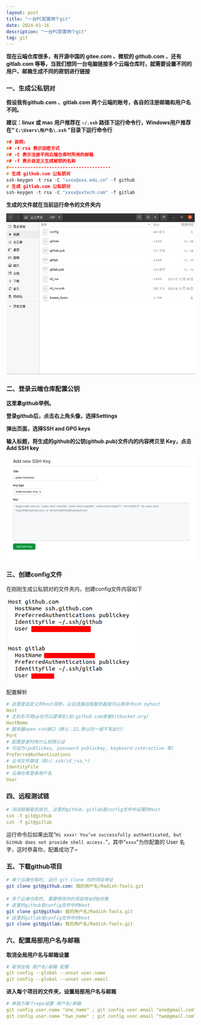 ```yaml
---
layout: post
title: "一台PC配置两个git"
date: 2024-01-16
description: "一台PC配置两个git"
tag: git
---
```


**现在云端仓库很多，有开源中国的 gitee.com 、微软的 github.com 、还有 gitlab.com 等等，当我们想同一台电脑链接多个云端仓库时，就需要设置不同的用户、邮箱生成不同的密钥进行链接**

### 一、生成公私钥对

**假设我有github.com 、gitlab.com 两个云端的账号，各自的注册邮箱和用户名不同。**

**建议：linux 或 mac 用户推荐在 `~/.ssh` 路径下运行命令行，Windows用户推荐在“ `C:\Users\用户名\.ssh` ”目录下运行命令行**

```c++
## 说明: 
## -t rsa 表示加密方式  
## -C 表示注册不同云端仓库时所用的邮箱 
## -f 表示自定义生成秘钥的名称
#--------------------------------------
# 生成 github.com 公私钥对
ssh-keygen -t rsa -C "xxxx@xxx.edu.cn" -f github
# 生成 gitlab.com 公私钥对
ssh-keygen -t rsa -C "xxxx@xxtech.com" -f gitlab
```

**生成的文件就在当前运行命令的文件夹内**

![](/images/posts/git2/1.png)

### **二、登录云端仓库配置公钥**

**这里拿github举例。**

**登录github后，点击右上角头像，选择Settings**

**弹出页面，选择SSH and GPG keys**

**输入标题，将生成的github的公钥(github.pub)文件内的内容拷贝至 Key，点击Add SSH key**

![](/images/posts/git2/2.png)

### 三、创建config文件

在刚刚生成公私钥对的文件夹内，创建config文件内容如下

![](/images/posts/git2/3.png)

配置解析

```yaml
# 这里是自定义的host简称，以后连接远程服务器就可以用命令ssh myhost
Host
# 主机名可用ip也可以是域名(如:github.com或者bitbucket.org)
HostName
# 服务器open-ssh端口（默认：22,默认时一般不写此行）
Port
# 配置登录时用什么权限认证
# 可设为(publickey, password publickey, keyboard-interactive 等)
PreferredAuthentications
# 证书文件路径（如~/.ssh/id_rsa_*)
IdentityFile
# 云端仓库登录用户名
User
```

### **四、远程测试链**

```yaml
# 测试链接是否成功, 这里的github、gitlab是config文件中设置的Host
ssh -T git@github
ssh -T git@gitlab
```

运行命令后如果出现“`Hi xxxx! You’ve successfully authenticated, but GitHub does not provide shell access.`”，其中“`xxxx`”为你配置的 User 名字，这时恭喜你，配置成功了~

### **五、下载github项目**

```yaml
# 单个云端仓库时, 运行 git clone 你的项目地址
git clone git@github.com: 我的用户名/Radish-Tools.git

# 多个云端仓库时, 需要修改你的项目地址的@对象
# 这里的github是config文件中的Host
git clone git@github: 我的用户名/Radish-Tools.git
# 这里的gitlab是config文件中的Host
git clone git@gitlab: 我的用户名/Radish-Tools.git
```



### **六、配置局部用户名与邮箱**

**取消全局用户名与邮箱设置**

```yaml
# 取消全局 用户名/邮箱 配置
git config --global --unset user.name
git config --global --unset user.email
```

**进入每个项目的文件夹，设置局部用户名与邮箱**

```yaml
# 单独为每个repo设置 用户名/邮箱
git config user.name "one_name" ; git config user.email "one@gmail.com" # 例如对github
git config user.name "two_name" ; git config user.email "two@gmail.com" # 例如对gitlab
```






